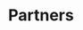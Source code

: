 ---
title: "Partners"
draft: false
layout: "/partners/single"
organizers:
  - name: "AISF"
    logo: "images/partners/logo_aisf_white.webp"
    link: "https://ai-sf.it/"
  - name: "AISF Roma Tre"
    logo: "images/partners/logo_aisf_romatre.webp"
    link: "#"
collaborators:
  - name: "Dipartimento Matematica e Fisica - Roma Tre"
    logo: "images/partners/logo_dmf_white.webp"
    link: "https://matematicafisica.uniroma3.it/"
---